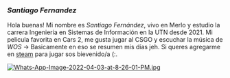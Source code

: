 ### ***Santiago Fernandez***
Hola buenas! Mi nombre es *Santiago Fernández*, vivo en Merlo y estudio la carrera Ingenieria en Sistemas de Información en la UTN desde 2021.
Mi pelicula favorita en Cars 2, me gusta jugar al CSGO  y escuchar la música de *WOS* -> Basicamente en eso se resumen mis días jeh. Si queres agregarme en [steam](https://steamcommunity.com/profiles/76561199032614379)
para jugar sos bievenido/a (:.

[![Whats-App-Image-2022-04-03-at-8-26-01-PM.jpg](https://i.postimg.cc/PJ4jvsQf/Whats-App-Image-2022-04-03-at-8-26-01-PM.jpg)](https://postimg.cc/kRBZLHHL)
